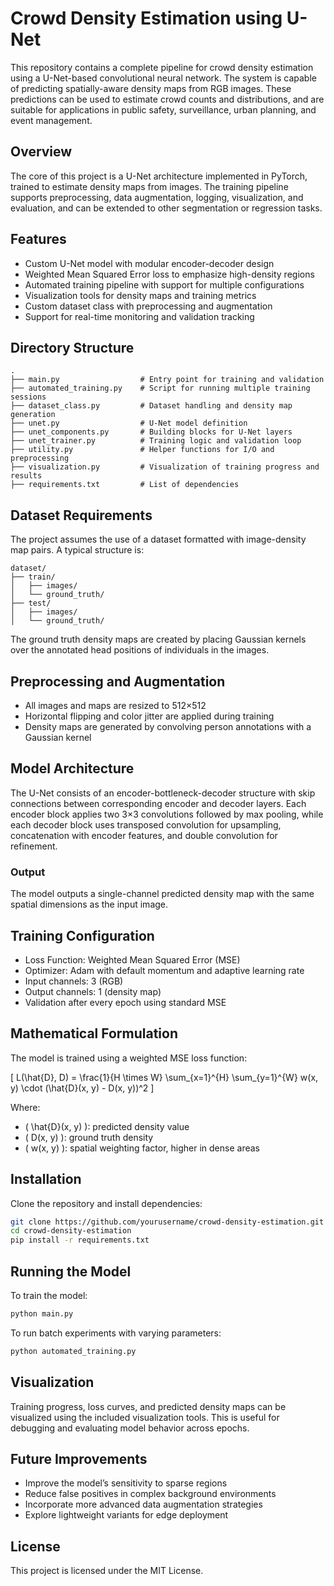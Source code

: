 # Crowd Density Estimation using U-Net

This repository contains a complete pipeline for crowd density estimation using a U-Net-based convolutional neural network. The system is capable of predicting spatially-aware density maps from RGB images. These predictions can be used to estimate crowd counts and distributions, and are suitable for applications in public safety, surveillance, urban planning, and event management.

## Overview

The core of this project is a U-Net architecture implemented in PyTorch, trained to estimate density maps from images. The training pipeline supports preprocessing, data augmentation, logging, visualization, and evaluation, and can be extended to other segmentation or regression tasks.

## Features

- Custom U-Net model with modular encoder-decoder design
- Weighted Mean Squared Error loss to emphasize high-density regions
- Automated training pipeline with support for multiple configurations
- Visualization tools for density maps and training metrics
- Custom dataset class with preprocessing and augmentation
- Support for real-time monitoring and validation tracking

## Directory Structure

```
.
├── main.py                  # Entry point for training and validation
├── automated_training.py    # Script for running multiple training sessions
├── dataset_class.py         # Dataset handling and density map generation
├── unet.py                  # U-Net model definition
├── unet_components.py       # Building blocks for U-Net layers
├── unet_trainer.py          # Training logic and validation loop
├── utility.py               # Helper functions for I/O and preprocessing
├── visualization.py         # Visualization of training progress and results
├── requirements.txt         # List of dependencies
```

## Dataset Requirements

The project assumes the use of a dataset formatted with image-density map pairs. A typical structure is:

```
dataset/
├── train/
│   ├── images/
│   └── ground_truth/
├── test/
│   ├── images/
│   └── ground_truth/
```

The ground truth density maps are created by placing Gaussian kernels over the annotated head positions of individuals in the images.

## Preprocessing and Augmentation

- All images and maps are resized to 512×512
- Horizontal flipping and color jitter are applied during training
- Density maps are generated by convolving person annotations with a Gaussian kernel

## Model Architecture

The U-Net consists of an encoder-bottleneck-decoder structure with skip connections between corresponding encoder and decoder layers. Each encoder block applies two 3×3 convolutions followed by max pooling, while each decoder block uses transposed convolution for upsampling, concatenation with encoder features, and double convolution for refinement.

### Output

The model outputs a single-channel predicted density map with the same spatial dimensions as the input image.

## Training Configuration

- Loss Function: Weighted Mean Squared Error (MSE)
- Optimizer: Adam with default momentum and adaptive learning rate
- Input channels: 3 (RGB)
- Output channels: 1 (density map)
- Validation after every epoch using standard MSE

## Mathematical Formulation

The model is trained using a weighted MSE loss function:

\[
L(\hat{D}, D) = \frac{1}{H \times W} \sum_{x=1}^{H} \sum_{y=1}^{W} w(x, y) \cdot (\hat{D}(x, y) - D(x, y))^2
\]

Where:
- \( \hat{D}(x, y) \): predicted density value
- \( D(x, y) \): ground truth density
- \( w(x, y) \): spatial weighting factor, higher in dense areas

## Installation

Clone the repository and install dependencies:

```bash
git clone https://github.com/yourusername/crowd-density-estimation.git
cd crowd-density-estimation
pip install -r requirements.txt
```

## Running the Model

To train the model:

```bash
python main.py
```

To run batch experiments with varying parameters:

```bash
python automated_training.py
```

## Visualization

Training progress, loss curves, and predicted density maps can be visualized using the included visualization tools. This is useful for debugging and evaluating model behavior across epochs.

## Future Improvements

- Improve the model’s sensitivity to sparse regions
- Reduce false positives in complex background environments
- Incorporate more advanced data augmentation strategies
- Explore lightweight variants for edge deployment

## License

This project is licensed under the MIT License.

